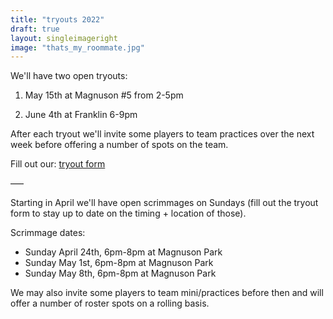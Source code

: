 ```yaml
---
title: "tryouts 2022"
draft: true
layout: singleimageright
image: "thats_my_roommate.jpg"
---
```


We'll have two open tryouts:

1. May 15th at Magnuson #5 from 2-5pm

2. June 4th at Franklin 6-9pm

After each tryout we'll invite some players to team practices over the next
week before offering a number of spots on the team.

Fill out our: [tryout form](https://forms.gle/MyZAvp25PPsvSR6S6)

–––

Starting in April we'll have open scrimmages on Sundays (fill out the
tryout form to stay up to date on the timing + location of those).

Scrimmage dates:
- Sunday April 24th, 6pm-8pm at Magnuson Park
- Sunday May 1st, 6pm-8pm at Magnuson Park
- Sunday May 8th, 6pm-8pm at Magnuson Park

We may also invite some players to team mini/practices before then and will
offer a number of roster spots on a rolling basis.
